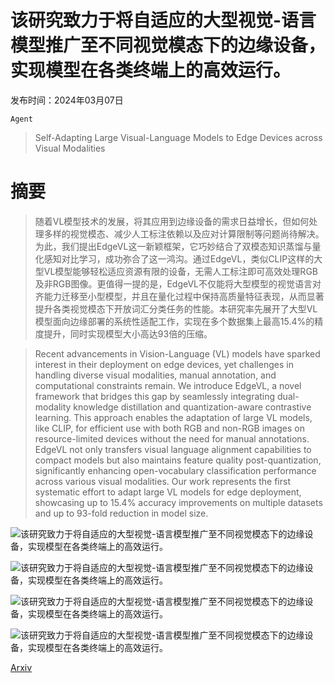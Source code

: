# 该研究致力于将自适应的大型视觉-语言模型推广至不同视觉模态下的边缘设备，实现模型在各类终端上的高效运行。

发布时间：2024年03月07日

`Agent`

> Self-Adapting Large Visual-Language Models to Edge Devices across Visual Modalities

# 摘要

> 随着VL模型技术的发展，将其应用到边缘设备的需求日益增长，但如何处理多样的视觉模态、减少人工标注依赖以及应对计算限制等问题尚待解决。为此，我们提出EdgeVL这一新颖框架，它巧妙结合了双模态知识蒸馏与量化感知对比学习，成功弥合了这一鸿沟。通过EdgeVL，类似CLIP这样的大型VL模型能够轻松适应资源有限的设备，无需人工标注即可高效处理RGB及非RGB图像。更值得一提的是，EdgeVL不仅能将大型模型的视觉语言对齐能力迁移至小型模型，并且在量化过程中保持高质量特征表现，从而显著提升各类视觉模态下开放词汇分类任务的性能。本研究率先展开了大型VL模型面向边缘部署的系统性适配工作，实现在多个数据集上最高15.4%的精度提升，同时实现模型大小高达93倍的压缩。

> Recent advancements in Vision-Language (VL) models have sparked interest in their deployment on edge devices, yet challenges in handling diverse visual modalities, manual annotation, and computational constraints remain. We introduce EdgeVL, a novel framework that bridges this gap by seamlessly integrating dual-modality knowledge distillation and quantization-aware contrastive learning. This approach enables the adaptation of large VL models, like CLIP, for efficient use with both RGB and non-RGB images on resource-limited devices without the need for manual annotations. EdgeVL not only transfers visual language alignment capabilities to compact models but also maintains feature quality post-quantization, significantly enhancing open-vocabulary classification performance across various visual modalities. Our work represents the first systematic effort to adapt large VL models for edge deployment, showcasing up to 15.4% accuracy improvements on multiple datasets and up to 93-fold reduction in model size.

![该研究致力于将自适应的大型视觉-语言模型推广至不同视觉模态下的边缘设备，实现模型在各类终端上的高效运行。](../../../paper_images/2403.04908/x1.png)

![该研究致力于将自适应的大型视觉-语言模型推广至不同视觉模态下的边缘设备，实现模型在各类终端上的高效运行。](../../../paper_images/2403.04908/x2.png)

![该研究致力于将自适应的大型视觉-语言模型推广至不同视觉模态下的边缘设备，实现模型在各类终端上的高效运行。](../../../paper_images/2403.04908/x3.png)

![该研究致力于将自适应的大型视觉-语言模型推广至不同视觉模态下的边缘设备，实现模型在各类终端上的高效运行。](../../../paper_images/2403.04908/x4.png)

[Arxiv](https://arxiv.org/abs/2403.04908)